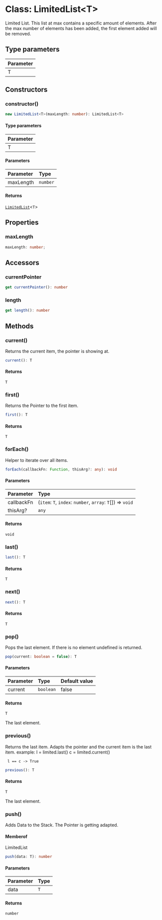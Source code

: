 # Class: LimitedList<T\>

Limited List. This list at max contains a specific amount of elements.
After the max number of elements has been added, the first element added
will be removed.

## Type parameters

| Parameter |
| :-------- |
| T         |

## Constructors

### constructor()

```ts
new LimitedList<T>(maxLength: number): LimitedList<T>
```

#### Type parameters

| Parameter |
| :-------- |
| T         |

#### Parameters

| Parameter | Type     |
| :-------- | :------- |
| maxLength | `number` |

#### Returns

[`LimitedList`](class.LimitedList.md)<`T`\>

## Properties

### maxLength

```ts
maxLength: number;
```

## Accessors

### currentPointer

```ts
get currentPointer(): number
```

### length

```ts
get length(): number
```

## Methods

### current()

Returns the current item, the pointer is showing at.

```ts
current(): T
```

#### Returns

`T`

### first()

Returns the Pointer to the first item.

```ts
first(): T
```

#### Returns

`T`

### forEach()

Helper to iterate over all items.

```ts
forEach(callbackFn: Function, thisArg?: any): void
```

#### Parameters

| Parameter  | Type                                                       |
| :--------- | :--------------------------------------------------------- |
| callbackFn | (`item`: `T`, `index`: `number`, `array`: `T`[]) => `void` |
| thisArg?   | `any`                                                      |

#### Returns

`void`

### last()

```ts
last(): T
```

#### Returns

`T`

### next()

```ts
next(): T
```

#### Returns

`T`

### pop()

Pops the last element. If there is no element undefined is returned.

```ts
pop(current: boolean = false): T
```

#### Parameters

| Parameter | Type      | Default value |
| :-------- | :-------- | :------------ |
| current   | `boolean` | false         |

#### Returns

`T`

The last element.

### previous()

Returns the last item. Adapts the pointer and the
current item is the last item.
example:
l = limited.last()
c = limited.current()

     l == c -> True

```ts
previous(): T
```

#### Returns

`T`

The last element.

### push()

Adds Data to the Stack. The Pointer is getting adapted.

#### Memberof

LimitedList

```ts
push(data: T): number
```

#### Parameters

| Parameter | Type |
| :-------- | :--- |
| data      | `T`  |

#### Returns

`number`
